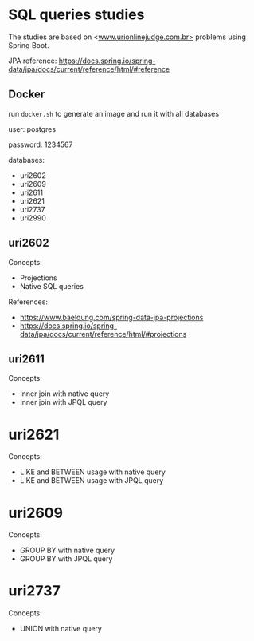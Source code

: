 # SQL queries studies

The studies are based on <www.urionlinejudge.com.br> problems using Spring Boot.

JPA reference: <https://docs.spring.io/spring-data/jpa/docs/current/reference/html/#reference>

## Docker

run `docker.sh` to generate an image and run it with all databases

user: postgres

password: 1234567

databases:
- uri2602
- uri2609
- uri2611
- uri2621
- uri2737
- uri2990

## uri2602

Concepts:
- Projections
- Native SQL queries

References:
- <https://www.baeldung.com/spring-data-jpa-projections>
- <https://docs.spring.io/spring-data/jpa/docs/current/reference/html/#projections>

## uri2611

Concepts:
- Inner join with native query
- Inner join with JPQL query

# uri2621

Concepts:
- LIKE and BETWEEN usage with native query
- LIKE and BETWEEN usage with JPQL query

# uri2609

Concepts:
- GROUP BY with native query
- GROUP BY with JPQL query

# uri2737

Concepts:
- UNION with native query
